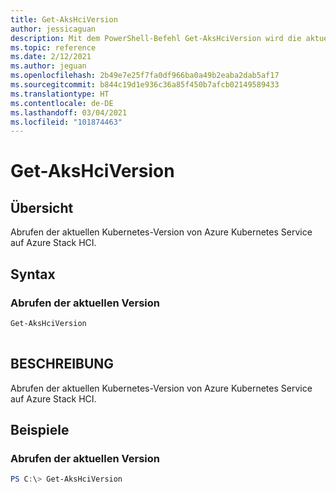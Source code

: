 ```yaml
---
title: Get-AksHciVersion
author: jessicaguan
description: Mit dem PowerShell-Befehl Get-AksHciVersion wird die aktuelle Kubernetes-Version von Azure Kubernetes Service auf Azure Stack HCI abgerufen.
ms.topic: reference
ms.date: 2/12/2021
ms.author: jeguan
ms.openlocfilehash: 2b49e7e25f7fa0df966ba0a49b2eaba2dab5af17
ms.sourcegitcommit: b844c19d1e936c36a85f450b7afcb02149589433
ms.translationtype: HT
ms.contentlocale: de-DE
ms.lasthandoff: 03/04/2021
ms.locfileid: "101874463"
---
```

# <a name="get-akshciversion"></a>Get-AksHciVersion

## <a name="synopsis"></a>Übersicht
Abrufen der aktuellen Kubernetes-Version von Azure Kubernetes Service auf Azure Stack HCI.

## <a name="syntax"></a>Syntax

### <a name="get-current-version"></a>Abrufen der aktuellen Version
```powershell
Get-AksHciVersion  
                          
```

## <a name="description"></a>BESCHREIBUNG
Abrufen der aktuellen Kubernetes-Version von Azure Kubernetes Service auf Azure Stack HCI.

## <a name="examples"></a>Beispiele

### <a name="get-current-version"></a>Abrufen der aktuellen Version
```powershell
PS C:\> Get-AksHciVersion
```
